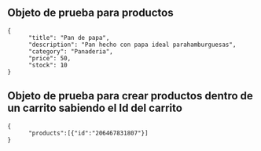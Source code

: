 ## Objeto de prueba para productos

```
{
      "title": "Pan de papa",
      "description": "Pan hecho con papa ideal parahamburguesas",
      "category": "Panaderia",
      "price": 50,
      "stock": 10
}
```

## Objeto de prueba para crear productos dentro de un carrito sabiendo el Id del carrito

```
{
      "products":[{"id":"206467831807"}]
}
```
